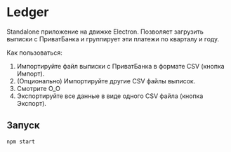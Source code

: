 # Ledger

Standalone приложение на движке Electron. Позволяет загрузить выписки с ПриватБанка и группирует эти платежи по кварталу и году.

Как пользоваться:

1. Импортируйте файл выписки с ПриватБанка в формате CSV (кнопка Импорт).
2. (Опционально) Импортируйте другие CSV файлы выписок.
3. Смотрите О_О
4. Экспортируйте все данные в виде одного CSV файла (кнопка Экспорт).

## Запуск

``` bash
npm start
```
